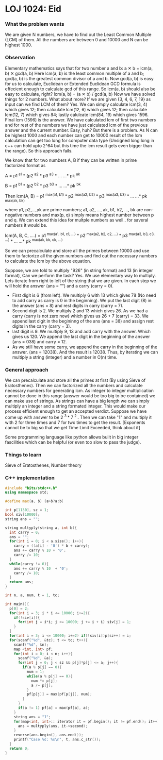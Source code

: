 # LOJ 1024: Eid
### What the problem wants
We are given N numbers, we have to find out the Least Common Multiple (LCM) of them. All the numbers are between 0 and 10000 and N can be highest 1000.

### Observation
Elementary mathematics says that for two number a and b: a ✕ b = lcm(a, b) ✕ gcd(a, b)
Here lcm(a, b) is the least common multiple of a and b; gcd(a, b) is the greatest common divisor of a and b. Now gcd(a, b) is easy for us to calculate, Euclidean or Extended Euclidean GCD formula is effecient enough to calculate gcd of this range. So lcm(a, b) should also be easy to calculate, right? lcm(a, b) = (a ✕ b) / gcd(a, b)
Now we have solved things for 2 numbers. What about more? If we are given {3, 4, 6, 7, 19} as input can we find LCM of them? Yes. We can simply calculate lcm(3, 4) which gives 12; then calculate lcm(12, 6) which gives 12; then calculate lcm(12, 7) which gives 84; lastly calulcate lcm(84, 19) which gives 1596. Final lcm (1596) is the answer. We have calculated lcm of first two numbers and for rest of the numbers we have just calculated lcm of the previous answer and the current number. Easy, huh?
But there is a problem. As N can be highest 1000 and each number can get to 10000 result of the lcm calculation can get too long for computer data type (Unsigned long long in c++ can hold upto 2^64 but this time the lcm result gets even bigger than the range). So this approach fails.


We know that for two numbers A, B if they can be written in prime factorized format as
 
A = p1 <sup>a1</sup> * (p2 <sup>a2</sup> * p3 <sup>a3</sup> * ... ...* pk <sup>ak</sup> 

B = p1 <sup>b1</sup> * (p2 <sup>b2</sup> * p3 <sup>b3</sup> * ... ...* pk <sup>bk</sup>

Then lcm(A, B) = p1 <sup>max(a1, b1)</sup> * p2 <sup>max(a2, b2)</sup> * p3 <sup>max(a3, b3)</sup> * ... ...* pk <sup>max(ak, bk)</sup>

where p1, p2,...,pk are prime numbers; a1, a2, ..., ak, b1, b2, ..., bk are non-negative numbers and max(p, q) simply means highest number between p and q.
We can extend this idea for multple numbers as well.. for saveral numbers it would be.

lcm(A, B, C, ....) = p1 <sup>max(a1, b1, c1, ...)</sup> * p2 <sup>max(a2, b2, c2, ...)</sup> * p3 <sup>max(a3, b3, c3, ...)</sup> * ... ...* pk <sup>max(ak, bk, ck, ...)</sup>

So we can precalculate and store all the primes between 10000 and use them to factorize all the given numbers and find out the necessary numbers to calculate the lcm by the above equation.


Suppose, we are told to multiply "926" (in string format) and 13 (in integer format), Can we perform the task? Yes. We use elementary way to multiply. Lets iterate from right to left of the string that we are given. In each step we will hold the answer (ans = "") and a carry (carry = 0).
- First digit is 6 (from left). We multiply 6 with 13 which gives 78 (No need to add carry as carry is 0 in the beginning). We put the last digit (8) in the answer (ans = 8) and rest digits in carry (carry = 7).
- Second digit is 2. We multiply 2 and 13 which gives 26. As we had a carry (carry is not zero now) which gives us 26 + 7 (carry) = 33. We append last digit in the begininng of the ans (ans = 38) and assign rest digits in the carry (carry = 3).
- last digit is 9. We multiply 9, 13 and add carry with the answer. Which gives us 120. We append the last digit in the beginning of the answer (ans = 038) and carry = 12.
- As we still have some carry, we append the carry in the beginning of the answer. (ans = 12038). And the result is 12038.
Thus, by iterating we can multiply a string (integer) and a number in O(n) time.

### General approach
We can precalculate and store all the primes at first (By using Sieve of Eratosthenes). Then we can factorized all the numbers and calculate necessary numbers for generating lcm. As integer to integer multiplication cannot be done in this range (answer would be too big to be contained) we can make use of strings. As strings can have a big length we can simply multiply an integer and a string formated integer. This would make our process efficient enough to get an accepted verdict. 
Suppose we have come up with answer to be 2 <sup> 3 </sup> * 7 <sup> 2 </sup>. Then we can take "1" and multiply it with 2 for three times and 7 for two times to get the result. [Exponents cannot be to big so that we get Time Limit Exceeded, think about it]

Some programming language like python allows built in big integer fascilities which can be helpful (or even too slow to pass the judge). 

### Things to learn
Sieve of Eratosthenes, Number theory

### C++ implementation
```cpp
#include "bits/stdc++.h"
using namespace std;

#define max(a, b) (a>b?a:b)

int p[1130], sz = 1;
bool siv[10000];
string ans = "";

string multyply(string a, int b){
  int carry = 0;
  ans = "";
  for(int i = 0; i < a.size(); i++){
    carry = ((a[i] - '0') * b + carry);
    ans += carry % 10 + '0';
    carry /= 10;
  }
  while(carry != 0){
    ans += carry % 10  + '0';
    carry /= 10;
  }
  return ans;
}

int n, a, num, t = 1, tc;

int main(){
  p[0] = 2;
  for(int i = 3; i * i <= 10000; i+=2){
    if(!siv[i]){
      for(int j = i*i; j <= 10000; j += i + i) siv[j] = 1;
    }
  }
  for(int i = 3; i <= 10000; i+=2) if(!siv[i])p[sz++] = i;
  for(scanf("%d", &tc); t <= tc; t++){
    scanf("%d", &n);
    map <int, int> pf;
    for(int i = 0; i < n; i++){
      scanf("%d", &a);
      for(int j = 0; j < sz && p[j]*p[j] <= a; j++){
        if(a % p[j] == 0){
          num = 1;
          while(a % p[j] == 0){
            num *= p[j];
            a /= p[j];
          }
          pf[p[j]] = max(pf[p[j]], num);
        }
      }
      if(a != 1) pf[a] = max(pf[a], a);
    }
    string ans = "1";
    for(map<int, int>:: iterator it = pf.begin(); it != pf.end(); it++){
      ans = multyply(ans, it->second);
    }
    reverse(ans.begin(), ans.end());
    printf("Case %d: %s\n", t, ans.c_str());
  }
  return 0;
}

```
